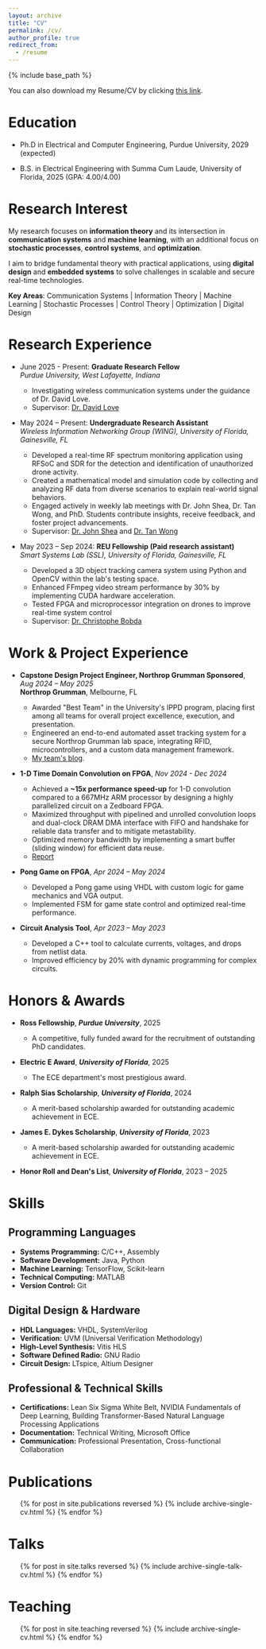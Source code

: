 ```yaml
---
layout: archive
title: "CV"
permalink: /cv/
author_profile: true
redirect_from:
  - /resume
---
```


{% include base_path %}

You can also download my Resume/CV by clicking [this link](/files/Resume/MichaelTung_Resume_2025_08_13.pdf). <!--* everytime change, also change the config cv too -->

Education
======
* Ph.D in Electrical and Computer Engineering, Purdue University, 2029 (expected)
<!--* M.S. in Jekyll, GitHub University, 2014 -->
* B.S. in Electrical Engineering with Summa Cum Laude, University of Florida, 2025 (GPA: 4.00/4.00)


# Research Interest
My research focuses on **information theory** and its intersection in **communication systems** and **machine learning**, 
with an additional focus on **stochastic processes**, **control systems**, and **optimization**. <br>

I aim to bridge fundamental theory with practical applications, using **digital design** and **embedded systems** to solve challenges in scalable and secure real-time technologies. <br>

**Key Areas**: Communication Systems | Information Theory | Machine Learning | Stochastic Processes | Control Theory | Optimization | Digital Design <br>


Research Experience
======
* June 2025 - Present: **Graduate Research Fellow** <br>
  _Purdue University, West Lafayette, Indiana_
	* Investigating wireless communication systems under the guidance of Dr. David Love. 
	* Supervisor: [Dr. David Love](https://engineering.purdue.edu/~djlove/)
  
* May 2024 – Present: **Undergraduate Research Assistant** <br>
  _Wireless Information Networking Group (WING), University of Florida, Gainesville, FL_
  * Developed a real-time RF spectrum monitoring application using RFSoC and SDR for the detection and identification of unauthorized drone activity.
  * Created a mathematical model and simulation code by collecting and analyzing RF data from diverse scenarios to explain real-world signal behaviors.
  * Engaged actively in weekly lab meetings with Dr. John Shea, Dr. Tan Wong, and PhD. Students contribute insights, receive feedback, and foster project advancements.
  * Supervisor: [Dr. John Shea](https://www.ece.ufl.edu/people/faculty/john-m-shea/) and [Dr. Tan Wong](https://www.ece.ufl.edu/people/faculty/tan-wong/)

* May 2023 – Sep 2024: **REU Fellowship (Paid research assistant)** <br>
  _Smart Systems Lab (SSL), University of Florida, Gainesville, FL_ 
  * Developed a 3D object tracking camera system using Python and OpenCV within the lab's testing space.
  * Enhanced FFmpeg video stream performance by 30% by implementing CUDA hardware acceleration.
  * Tested FPGA and microprocessor integration on drones to improve real-time system control
  * Supervisor: [Dr. Christophe Bobda](https://www.ece.ufl.edu/people/faculty/christophe-bobda/)

  
Work & Project Experience
======
* **Capstone Design Project Engineer, Northrop Grumman Sponsored**, _Aug 2024 – May 2025_ <br>
  **Northrop Grumman**, Melbourne, FL
	* Awarded "Best Team" in the University's IPPD program, placing first among all teams for overall project excellence, execution, and presentation.
	* Engineered an end-to-end automated asset tracking system for a secure Northrop Grumman lab space, integrating RFID, microcontrollers, and a custom data management framework.
	* [My team's blog](https://www.ippd.ufl.edu/blogs/ay2425team09/).

* **1-D Time Domain Convolution on FPGA**, _Nov 2024 - Dec 2024_ <br>
	* Achieved a **~15x performance speed-up** for 1-D convolution compared to a 667MHz ARM processor by designing a highly parallelized circuit on a Zedboard FPGA.
	* Maximized throughput with pipelined and unrolled convolution loops and dual-clock DRAM DMA interface with FIFO and handshake for reliable data transfer and to mitigate metastability.
	* Optimized memory bandwidth by implementing a smart buffer (sliding window) for efficient data reuse.
	* [Report](/posts/2024/12/Reconfig-final-project/)

* **Pong Game on FPGA**, _Apr 2024 – May 2024_ <br>
	* Developed a Pong game using VHDL with custom logic for game mechanics and VGA output.
	* Implemented FSM for game state control and optimized real-time performance.

* **Circuit Analysis Tool**, _Apr 2023 – May 2023_ <br>
	* Developed a C++ tool to calculate currents, voltages, and drops from netlist data.
	* Improved efficiency by 20% with dynamic programming for complex circuits.


Honors & Awards
======
* **Ross Fellowship**, **_Purdue University_**, 2025
	* A competitive, fully funded award for the recruitment of outstanding PhD candidates.

* **Electric E Award**, **_University of Florida_**, 2025
	* The ECE department's most prestigious award.
	
* **Ralph Sias Scholarship**, **_University of Florida_**, 2024
	* A merit-based scholarship awarded for outstanding academic achievement in ECE.

* **James E. Dykes Scholarship**, **_University of Florida_**, 2023
	* A merit-based scholarship awarded for outstanding academic achievement in ECE.

* **Honor Roll and Dean's List**, **_University of Florida_**, 2023 – 2025


Skills
======
## Programming Languages
* **Systems Programming:** C/C++, Assembly
* **Software Development:** Java, Python
* **Machine Learning:** TensorFlow, Scikit-learn
* **Technical Computing:** MATLAB
* **Version Control:** Git

## Digital Design & Hardware
* **HDL Languages:** VHDL, SystemVerilog
* **Verification:** UVM (Universal Verification Methodology)
* **High-Level Synthesis:** Vitis HLS
* **Software Defined Radio:** GNU Radio
* **Circuit Design:** LTspice, Altium Designer

## Professional & Technical Skills
* **Certifications:** Lean Six Sigma White Belt, NVIDIA Fundamentals of Deep Learning, Building Transformer-Based Natural Language Processing Applications
* **Documentation:** Technical Writing, Microsoft Office
* **Communication:** Professional Presentation, Cross-functional Collaboration


Publications
======
  <ul>{% for post in site.publications reversed %}
    {% include archive-single-cv.html %}
  {% endfor %}</ul>
  
Talks
======
  <ul>{% for post in site.talks reversed %}
    {% include archive-single-talk-cv.html  %}
  {% endfor %}</ul>
  
Teaching
======
  <ul>{% for post in site.teaching reversed %}
    {% include archive-single-cv.html %}
  {% endfor %}</ul>
  
  
<!--  
Service and leadership
======
* Currently signed in to 43 different slack teams
-->